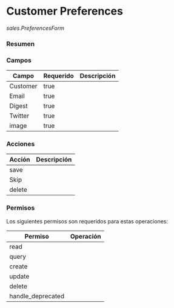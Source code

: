 # Customer Preferences

*sales.PreferencesForm*

### **Resumen**

### **Campos**


|**Campo**|**Requerido**|**Descripción**|
|---|---|---|
|Customer|true| |
|Email|true| |
|Digest|true| |
|Twitter|true| |
|image|true| |

### **Acciones**


|**Acción**|**Descripción**|
|---|---|
|save| |
|Skip| |
|delete| |

### **Permisos**

Los siguientes permisos son requeridos para estas operaciones:


|**Permiso**|**Operación**|
|---|---|
|read| |
|query| |
|create| |
|update| |
|delete| |
|handle_deprecated| |

